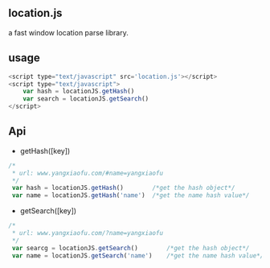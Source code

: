## location.js

a fast window location parse library.

## usage

```js
<script type="text/javascript" src='location.js'></script>
<script type="text/javascript">
	var hash = locationJS.getHash()
	var search = locationJS.getSearch()
</script>
```

## Api

* getHash([key])

```js
/*
 * url: www.yangxiaofu.com/#name=yangxiaofu
 */
 var hash = locationJS.getHash() 		/*get the hash object*/
 var name = locationJS.getHash('name')	/*get the name hash value*/
```
* getSearch([key])

```js
/*
 * url: www.yangxiaofu.com/?name=yangxiaofu
 */
 var searcg = locationJS.getSearch() 		/*get the hash object*/
 var name = locationJS.getSearch('name')	/*get the name hash value*/
```